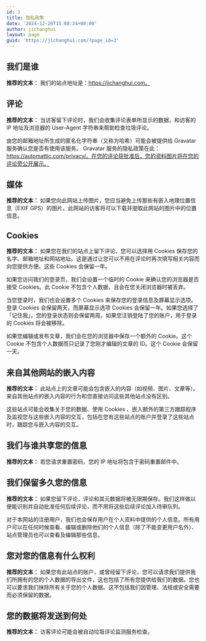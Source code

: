 ```yaml
---
id: 3
title: 隐私政策
date: '2024-12-20T15:08:24+08:00'
author: jichanghui
layout: page
guid: 'https://jichanghui.com/?page_id=3'
---
```


## 我们是谁

**推荐的文本：** 我们的站点地址是：https://jichanghui.com。

## 评论

**推荐的文本：** 当访客留下评论时，我们会收集评论表单所显示的数据，和访客的 IP 地址及浏览器的 User-Agent 字符串来帮助检查垃圾评论。

由您的邮箱地址所生成的匿名化字符串（又称为哈希）可能会被提供给 Gravatar 服务确认您是否有使用该服务。 Gravatar 服务的隐私政策在此：https://automattic.com/privacy/。在您的评论获批准后，您的资料图片将在您的评论旁公开展示。

## 媒体

**推荐的文本：** 如果您向此网站上传图片，您应当避免上传那些有嵌入地理位置信息（EXIF GPS）的图片。此网站的访客将可以下载并提取此网站的图片中的位置信息。

## Cookies

**推荐的文本：** 如果您在我们的站点上留下评论，您可以选择用 Cookies 保存您的名字、邮箱地址和网站地址。这是通过让您可以不用在评论时再次填写相关内容而向您提供方便。这些 Cookies 会保留一年。

如果您访问我们的登录页，我们会设置一个临时的 Cookie 来确认您的浏览器是否接受 Cookies。此 Cookie 不包含个人数据，且会在您关闭浏览器时被丢弃。

当您登录时，我们也会设置多个 Cookies 来保存您的登录信息及屏幕显示选项。登录 Cookies 会保留两天，而屏幕显示选项 Cookies 会保留一年。如果您选择了「记住我」，您的登录状态则会保留两周。如果您注销登陆了您的账户，用于登录的 Cookies 将会被移除。

如果您编辑或发布文章，我们会在您的浏览器中保存一个额外的 Cookie。这个 Cookie 不包含个人数据而只记录了您刚才编辑的文章的 ID。这个 Cookie 会保留一天。

## 来自其他网站的嵌入内容

**推荐的文本：** 此站点上的文章可能会包含嵌入的内容（如视频、图片、文章等）。来自其他站点的嵌入内容的行为和您直接访问这些其他站点没有区别。

这些站点可能会收集关于您的数据、使用 Cookies 、嵌入额外的第三方跟踪程序及监视您与这些嵌入内容的交互，包括在您有这些站点的账户并登录了这些站点时，跟踪您与嵌入内容的交互。

## 我们与谁共享您的信息

**推荐的文本：** 若您请求重置密码，您的 IP 地址将包含于密码重置邮件中。

## 我们保留多久您的信息

**推荐的文本：** 如果您留下评论，评论和其元数据将被无限期保存。我们这样做以便能识别并自动批准任何后续评论，而不用将这些后续评论加入待审队列。

对于本网站的注册用户，我们也会保存用户在个人资料中提供的个人信息。所有用户可以在任何时候查看、编辑或删除他们的个人信息（除了不能变更用户名外）、站点管理员也可以查看及编辑那些信息。

## 您对您的信息有什么权利

**推荐的文本：** 如果您有此站点的账户，或曾经留下评论，您可以请求我们提供我们所拥有的您的个人数据的导出文件，这也包括了所有您提供给我们的数据。您也可以要求我们抹除所有关于您的个人数据。这不包括我们因管理、法规或安全需要而必须保留的数据。

## 您的数据将发送到何处

**推荐的文本：** 访客评论可能会被自动垃圾评论监测服务检查。